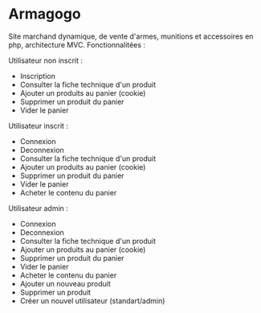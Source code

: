 # Armagogo
Site marchand dynamique, de vente d'armes, munitions et accessoires en php, architecture MVC. 
Fonctionnalitées :

Utilisateur non inscrit : 
  - Inscription
  - Consulter la fiche technique d'un produit
  - Ajouter un produits au panier (cookie)
  - Supprimer un produit du panier
  - Vider le panier

Utilisateur inscrit :
  - Connexion
  - Deconnexion
  - Consulter la fiche technique d'un produit
  - Ajouter un produits au panier (cookie)
  - Supprimer un produit du panier
  - Vider le panier
  - Acheter le contenu du panier

Utilisateur admin :
  - Connexion
  - Deconnexion
  - Consulter la fiche technique d'un produit
  - Ajouter un produits au panier (cookie)
  - Supprimer un produit du panier
  - Vider le panier
  - Acheter le contenu du panier
  - Ajouter un nouveau produit
  - Supprimer un produit
  - Créer un nouvel utilisateur (standart/admin)
